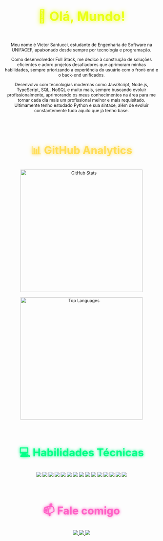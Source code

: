 <h1 align="center" style="font-size: 3em; color: #EAFF17; text-shadow: 0 0 15px #EAFF17; transform: perspective(500px) rotateX(5deg);">
    👋 Olá, Mundo!
</h1>





<br>

<div align="center">
    <p> Meu nome é Víctor Santucci, estudante de Engenharia de Software na UNIFACEF,  apaixonado desde sempre por tecnologia e programação.</p>
    <p>Como desenvolvedor Full Stack, me dedico à construção de soluções eficientes e adoro projetos desafiadores que aprimoram minhas habilidades, sempre priorizando a experiência do usuário com o front-end e o back-end unificados.</p>
    <p> Desenvolvo com tecnologias modernas como JavaScript, Node.js, TypeScript, SQL, NoSQL e muito mais, sempre buscando evoluir profissionalmente, aprimorando os meus conhecimentos na área para me tornar cada dia mais um profissional melhor e mais requisitado. Ultimamente tenho estudado Python e sua sintaxe, além de evoluir constantemente tudo aquilo que já tenho base.</p>
</div>
</div>

<br>
<br>


<h2 align="center" style="font-size: 2.5em; color: #FFDD57; text-shadow: 0 0 12px #FFDD57;">
    📊 GitHub Analytics
</h2>

<div align="center">
    <a href="https://github.com/VictorSantuccii">
        <img width="400px" src="https://github-readme-stats.vercel.app/api?username=VictorSantuccii&show_icons=true&border_radius=12&border_color=EAFF17&icon_color=EAFF17&bg_color=0D1117&title_color=ffff&text_color=A3A3A3&ring_color=8844EE&card_width=437" alt="GitHub Stats">
    </a>
</div>
<br>
<div align="center">
    <a href="https://github.com/VictorSantuccii">
        <img width="400px" src="https://github-readme-stats.vercel.app/api/top-langs/?username=VictorSantuccii&layout=compact&border_radius=12&border_color=EAFF17&icon_color=EAFF17&bg_color=0D1117&title_color=ffff&text_color=A3A3A3&ring_color=8844EE&card_width=437" alt="Top Languages">
    </a>
</div>


<br>
<br>

<h2 align="center" style="font-size: 2.5em; color: #00FF88; text-shadow: 0 0 10px #00FF88;">
    💻 Habilidades Técnicas
</h2>

<div align="center">
    <img src="https://img.shields.io/badge/JavaScript-323330?style=for-the-badge&logo=javascript&logoColor=F7DF1E">
    <img src="https://img.shields.io/badge/TypeScript-007ACC?style=for-the-badge&logo=typescript&logoColor=white">
    <img src="https://img.shields.io/badge/Node.js-43853D?style=for-the-badge&logo=node.js&logoColor=white">
    <img src="https://img.shields.io/badge/React-20232A?style=for-the-badge&logo=react&logoColor=61DAFB">
    <img src="https://img.shields.io/badge/React_Native-20232A?style=for-the-badge&logo=react&logoColor=61DAFB">
    <img src="https://img.shields.io/badge/Next.js-000000?style=for-the-badge&logo=next.js&logoColor=white">
    <img src="https://img.shields.io/badge/Vite-646CFF?style=for-the-badge&logo=vite&logoColor=white">
    <img src="https://img.shields.io/badge/TailwindCSS-06B6D4?style=for-the-badge&logo=tailwindcss&logoColor=white">
    <img src="https://img.shields.io/badge/Bootstrap-7952B3?style=for-the-badge&logo=bootstrap&logoColor=white">
    <img src="https://img.shields.io/badge/sequelize-323330?style=for-the-badge&logo=sequelize&logoColor=blue">
    <img src="https://img.shields.io/badge/Prisma-2D3748?style=for-the-badge&logo=Prisma&logoColor=white">
    <img src="https://img.shields.io/badge/TypeORM-FE0803.svg?style=for-the-badge&logo=TypeORM&logoColor=white">
    <img src="https://img.shields.io/badge/Postman-FF6C37?style=for-the-badge&logo=Postman&logoColor=white">
    <img src="https://img.shields.io/badge/nestjs-E0234E?style=for-the-badge&logo=nestjs&logoColor=white">
    <img src="https://img.shields.io/badge/Docker-2CA5E0?style=for-the-badge&logo=docker&logoColor=white">
</div>

<br>
<br>


<h2 align="center" style="font-size: 2.5em; color: #FF61C6; text-shadow: 0 0 10px #FF61C6;">
    📫 Fale comigo
</h2>

<div align="center">
    <a href="https://www.instagram.com/victorsantuccii/" target="_blank">
        <img src="https://img.shields.io/badge/Instagram-%23E4405F.svg?style=for-the-badge&logo=Instagram&logoColor=white" />
    </a>
    <a href="mailto:victorsantuccii@gmail.com" target="_blank">
        <img src="https://img.shields.io/badge/Gmail-D14836?style=for-the-badge&logo=gmail&logoColor=white" />
    </a>
    <a href="https://www.linkedin.com/in/victorsantuccii/" target="_blank">
        <img src="https://img.shields.io/badge/linkedin-%230077B5.svg?style=for-the-badge&logo=linkedin&logoColor=white" />
    </a>
</div>


